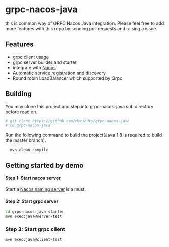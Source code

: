 # grpc-nacos-java

this is common way of GRPC Nacos Java integration. Please feel free to add more features with this repo by sending pull requests and raising a issue.

## Features

* grpc client usage
* grpc server builder and starter
* integrate with [Nacos](https://github.com/alibaba/nacos)
* Automatic service registration and discovery
* Round robin LoadBalancer which supported by Grpc

## Building

You may clone this project and step into grpc-nacos-java sub directory before read on.

```bash
# git clone https://github.com/Moriadry/grpc-nacos-java
# cd grpc-nacos-java
```

Run the following command to build the project(Java 1.8 is required to build the master branch).

```
  mvn clean compile
```

## Getting started by demo


#### Step 1: Start nacos server

Start a [Nacos naming server](https://github.com/alibaba/nacos#quick-start) is a must.

#### Step 2: Start grpc server

```bash
cd grpc-nacos-java-starter
mvn exec:java@server-test
```

### Step 3: Start grpc client

```bash
mvn exec:java@client-test
```



